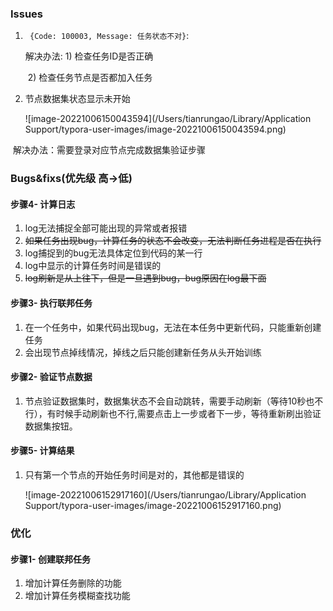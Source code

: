 ### Issues

1. ` {Code: 100003, Message: 任务状态不对}`:

   解决办法:  1) 检查任务ID是否正确

   ​				  2) 检查任务节点是否都加入任务

2. 节点数据集状态显示未开始

   ![image-20221006150043594](/Users/tianrungao/Library/Application Support/typora-user-images/image-20221006150043594.png)

​		解决办法：需要登录对应节点完成数据集验证步骤





### Bugs&fixs(优先级 高->低)

#### 步骤4- 计算日志

1. log无法捕捉全部可能出现的异常或者报错
2. ~~如果任务出现bug，计算任务的状态不会改变，无法判断任务进程是否在执行~~
3. log捕捉到的bug无法具体定位到代码的某一行
4. log中显示的计算任务时间是错误的
5. ~~log刷新是从上往下，但是一旦遇到bug，bug原因在log最下面~~

#### 步骤3- 执行联邦任务

1. 在一个任务中，如果代码出现bug，无法在本任务中更新代码，只能重新创建任务 
2. 会出现节点掉线情况，掉线之后只能创建新任务从头开始训练 

#### 步骤2- 验证节点数据

1. 节点验证数据集时，数据集状态不会自动跳转，需要手动刷新（等待10秒也不行），有时候手动刷新也不行,需要点击上一步或者下一步，等待重新刷出验证数据集按钮。

#### 步骤5- 计算结果

1. 只有第一个节点的开始任务时间是对的，其他都是错误的

   ![image-20221006152917160](/Users/tianrungao/Library/Application Support/typora-user-images/image-20221006152917160.png)

### 优化 

#### 步骤1- 创建联邦任务

1. 增加计算任务删除的功能
2. 增加计算任务模糊查找功能



